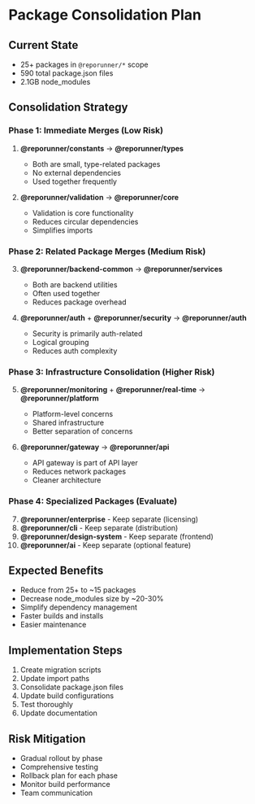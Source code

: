 # Package Consolidation Plan

## Current State
- 25+ packages in `@reporunner/*` scope
- 590 total package.json files
- 2.1GB node_modules

## Consolidation Strategy

### Phase 1: Immediate Merges (Low Risk)
1. **@reporunner/constants** → **@reporunner/types**
   - Both are small, type-related packages
   - No external dependencies
   - Used together frequently

2. **@reporunner/validation** → **@reporunner/core**
   - Validation is core functionality
   - Reduces circular dependencies
   - Simplifies imports

### Phase 2: Related Package Merges (Medium Risk)
3. **@reporunner/backend-common** → **@reporunner/services**
   - Both are backend utilities
   - Often used together
   - Reduces package overhead

4. **@reporunner/auth** + **@reporunner/security** → **@reporunner/auth**
   - Security is primarily auth-related
   - Logical grouping
   - Reduces auth complexity

### Phase 3: Infrastructure Consolidation (Higher Risk)
5. **@reporunner/monitoring** + **@reporunner/real-time** → **@reporunner/platform**
   - Platform-level concerns
   - Shared infrastructure
   - Better separation of concerns

6. **@reporunner/gateway** → **@reporunner/api**
   - API gateway is part of API layer
   - Reduces network packages
   - Cleaner architecture

### Phase 4: Specialized Packages (Evaluate)
7. **@reporunner/enterprise** - Keep separate (licensing)
8. **@reporunner/cli** - Keep separate (distribution)
9. **@reporunner/design-system** - Keep separate (frontend)
10. **@reporunner/ai** - Keep separate (optional feature)

## Expected Benefits
- Reduce from 25+ to ~15 packages
- Decrease node_modules size by ~20-30%
- Simplify dependency management
- Faster builds and installs
- Easier maintenance

## Implementation Steps
1. Create migration scripts
2. Update import paths
3. Consolidate package.json files
4. Update build configurations
5. Test thoroughly
6. Update documentation

## Risk Mitigation
- Gradual rollout by phase
- Comprehensive testing
- Rollback plan for each phase
- Monitor build performance
- Team communication
